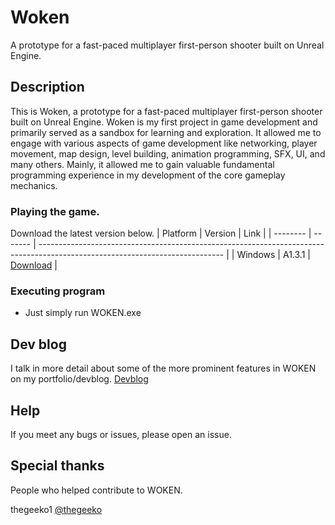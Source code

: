 # Woken

A prototype for a fast-paced multiplayer first-person shooter built on Unreal Engine.

## Description

This is Woken, a prototype for a fast-paced multiplayer first-person shooter built on Unreal Engine. Woken is my first project in game development and primarily served as a sandbox for learning and exploration. It allowed me to engage with various aspects of game development like networking, player movement, map design, level building, animation programming, SFX, UI, and many others. Mainly, it allowed me to gain valuable fundamental programming experience in my development of the core gameplay mechanics.

### Playing the game.
Download the latest version below. 
| Platform | Version | Link                                                                                                                         |
| -------- | ------- | ---------------------------------------------------------------------------------------------------------------------------- |
| Windows  | A1.3.1  | [Download](https://github.com/ahmedhamad-okkio/WokeAndShoot/releases/download/vA1.3.1/WnS.A1.3.1.zip)  |

### Executing program

* Just simply run WOKEN.exe

## Dev blog

I talk in more detail about some of the more prominent features in WOKEN on my portfolio/devblog.
[Devblog](https://okkio.me/#/Woken)

## Help

If you meet any bugs or issues, please open an issue.

## Special thanks

People who helped contribute to WOKEN.

thegeeko1
[@thegeeko](https://github.com/thegeeko)
